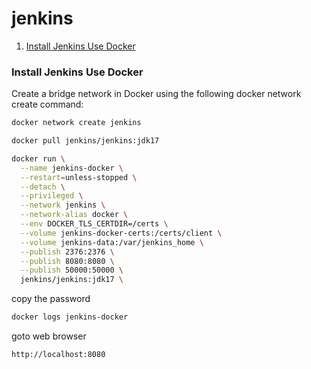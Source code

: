 # jenkins
1. [Install Jenkins Use Docker](#Install-Jenkins-Use-Docker)

### Install Jenkins Use Docker
Create a bridge network in Docker using the following docker network create command:
```bash
docker network create jenkins
```
```bash
docker pull jenkins/jenkins:jdk17
```
```bash
docker run \
  --name jenkins-docker \
  --restart=unless-stopped \
  --detach \
  --privileged \
  --network jenkins \
  --network-alias docker \
  --env DOCKER_TLS_CERTDIR=/certs \
  --volume jenkins-docker-certs:/certs/client \
  --volume jenkins-data:/var/jenkins_home \
  --publish 2376:2376 \
  --publish 8080:8080 \
  --publish 50000:50000 \
  jenkins/jenkins:jdk17 \
  ```

copy the password
  ```bash
  docker logs jenkins-docker
  ```

goto web browser
  ```bash
  http://localhost:8080
  ```